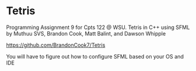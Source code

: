 # Tetris
Programming Assignment 9 for Cpts 122 @ WSU. Tetris in C++ using SFML
by Muthuu SVS, Brandon Cook, Matt Balint, and Dawson Whipple


https://github.com/BrandonCook7/Tetris

You will have to figure out how to configure SFML based on your OS and IDE
